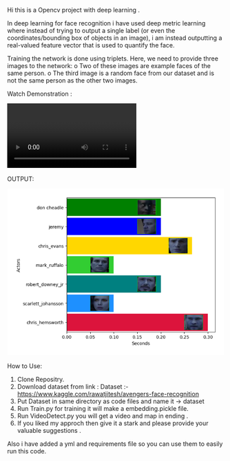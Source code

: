 Hi this is a Opencv project with deep learning . 

In deep learning for face recognition i have used deep metric learning where instead of trying to output
a single label (or even the coordinates/bounding box of objects in an image), i am instead outputting 
a real-valued feature vector that is used to quantify the face.

Training the network is done using triplets. Here, we need to provide three images to the network:
   o   Two of these images are example faces of the same person.
   o   The third image is a random face from our dataset and is not the same person as the other two images.

Watch Demonstration :

![Demonstrate](https://github.com/Jaisood08/Video-Surveillance-System/blob/main/Demonstration.mp4?raw=true)

OUTPUT:

![1Demonstrate](https://github.com/Jaisood08/Video-Surveillance-System/blob/main/Actor_map.png)


How to Use:

1. Clone Repositry.
2. Download dataset from link :
  Dataset :- https://www.kaggle.com/rawatjitesh/avengers-face-recognition
3. Put Dataset in same directory as code files and name it -> dataset
4. Run Train.py for training it will make a embedding.pickle file.
5. Run VideoDetect.py you will get a video and map in ending .
6. If you liked my approch then give it a stark and please provide your valuable suggestions .

Also i have added a yml and requirements file so you can use them to easily run this code.
